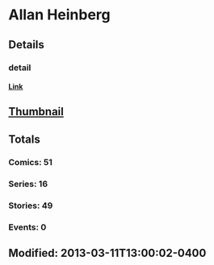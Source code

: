 # Allan  Heinberg 
## Details
### detail
#### [Link](http://marvel.com/comics/creators/358/allan_heinberg?utm_campaign=apiRef&utm_source=225578a89fc76f3d20fbffda5d17a88d)
## [Thumbnail](http://i.annihil.us/u/prod/marvel/i/mg/3/70/4bc65183d9081.jpg)
## Totals
### Comics: 51
### Series: 16
### Stories: 49
### Events: 0
## Modified: 2013-03-11T13:00:02-0400